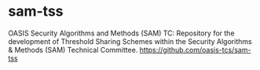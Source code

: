 # sam-tss
OASIS Security Algorithms and Methods (SAM) TC: Repository for the development of Threshold Sharing Schemes within the Security Algorithms &amp; Methods (SAM) Technical Committee. https://github.com/oasis-tcs/sam-tss
